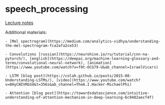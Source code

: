 # speech_processing
[Lecture notes](https://docs.google.com/presentation/d/1kZrdK_bcAAiqoEQRQRxxORK0L3thij9zvFd0bJoAMCk/edit#slide=id.p)

Additional materials:
    
    - [Mel spectrogram](https://medium.com/analytics-vidhya/understanding-the-mel-spectrogram-fca2afa2ce53)
   
    - Convolutions [russian](https://neurohive.io/ru/tutorial/cnn-na-pytorch/), [english](https://deepai.org/machine-learning-glossary-and-terms/convolutional-neural-network), [animation](https://www.youtube.com/watch?v=f0t-OCG79-U&ab_channel=IsraelVicars)
    
    - LSTM [blog post](https://colah.github.io/posts/2015-08-Understanding-LSTMs/), [video](https://www.youtube.com/watch?v=8HyCNIVRbSU&t=356s&ab_channel=TheA.I.Hacker-MichaelPhi)
    
    - Attention [blog post](https://towardsdatascience.com/intuitive-understanding-of-attention-mechanism-in-deep-learning-6c9482aecf4f) 